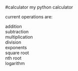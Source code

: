 #calculator
my python calculator


current operations are:

addition <br />
subtraction <br />
multiplication <br />
division <br />
exponents <br />
square root <br />
nth root <br />
logarithm

